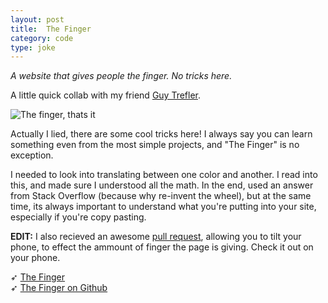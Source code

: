 ```yaml
---
layout: post
title:  The Finger
category: code
type: joke
---
```


*A website that gives people the finger. No tricks here.*

A little quick collab with my friend [Guy Trefler](https://www.guytrefler.com/).

![The finger, thats it]({{site.url}}/images/the-finger-1.png)

Actually I lied, there are some cool tricks here! I always say you can learn something even from the most simple projects, and "The Finger" is no exception.

I needed to look into translating between one color and another. I read into this, and made sure I understood all the math. In the end, used an answer from Stack Overflow (because why re-invent the wheel), but at the same time, its always important to understand what you're putting into your site, especially if you're copy pasting.

**EDIT:** I also recieved an awesome [pull request](https://github.com/tholman/thats-the-finger/pull/1), allowing you to tilt your phone, to effect the ammount of finger the page is giving. Check it out on your phone.

➶ [The Finger](http://thatsthefinger.com)<br>
➶ [The Finger on Github](https://github.com/tholman/thats-the-finger)
